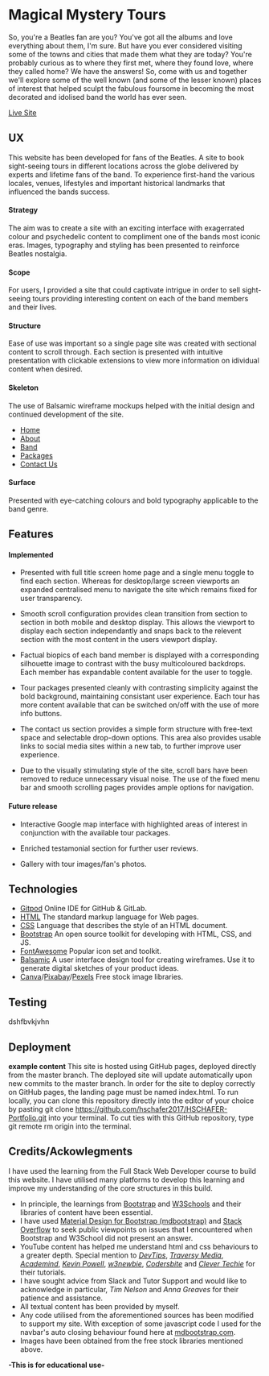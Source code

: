 # Magical Mystery Tours

So, you're a Beatles fan are you? You've got all the albums and love everything about them, I'm sure. But have you ever considered visiting some of the towns and cities that made them what they are today? You're probably curious as to where they first met, where they found love, where they called home? We have the answers! So, come with us and together we'll explore some of the well known (and some of the lesser known) places of interest that helped sculpt the fabulous foursome in becoming the most decorated and idolised band the world has ever seen.

[Live Site]()

## UX 

This website has been developed for fans of the Beatles. A site to book sight-seeing tours in different locations across the globe delivered by experts and lifetime fans of the band. To experience first-hand the various locales, venues, lifestyles and important historical landmarks that influenced the bands success. 

#### Strategy

The aim was to create a site with an exciting interface with exagerrated colour and psychedelic content to compliment one of the bands most iconic eras. Images, typography and styling has been presented to reinforce Beatles nostalgia. 

#### Scope

For users, I provided a site that could captivate intrigue in order to sell sight-seeing tours providing interesting content on each of the band members and their lives. 

#### Structure

Ease of use was important so a single page site was created with sectional content to scroll through. Each section is presented with intuitive presentation with clickable extensions to view more information on idividual content when desired. 

#### Skeleton

The use of Balsamic wireframe mockups helped with the initial design and continued development of the site. 

* [Home]()
* [About]()
* [Band]()
* [Packages]()
* [Contact Us]()

#### Surface

Presented with eye-catching colours and bold typography applicable to the band genre. 

## Features 

#### Implemented
* Presented with full title screen home page and a single menu toggle to find each section. Whereas for desktop/large screen viewports an expanded centralised menu to navigate the site which remains fixed for user transparency. 

* Smooth scroll configuration provides clean transition from section to section in both mobile and desktop display. This allows the viewport to display each section independantly and snaps back to the relevent section with the most content in the users viewport display. 

* Factual biopics of each band member is displayed with a corresponding silhouette image to contrast with the busy multicoloured backdrops. Each member has expandable content available for the user to toggle. 

* Tour packages presented cleanly with contrasting simplicity against the bold background, maintaining consistant user experience. Each tour has more content available that can be switched on/off with the use of more info buttons.

* The contact us section provides a simple form structure with free-text space and selectable drop-down options. This area also provides usable links to social media sites within a new tab, to further improve user experience. 

* Due to the visually stimulating style of the site, scroll bars have been removed to reduce unnecessary visual noise. The use of the fixed menu bar and smooth scrolling pages provides ample options for navigation. 

#### Future release
* Interactive Google map interface with highlighted areas of interest in conjunction with the available tour packages. 

* Enriched testamonial section for further user reviews.

* Gallery with tour images/fan's photos.

## Technologies
* [Gitpod](https://www.gitpod.io/) Online IDE for GitHub & GitLab.
* [HTML](https://www.w3schoolshttps://www.gitpod.io/.com/html/) The standard markup language for Web pages.
* [CSS](https://www.w3schools.com/css/) Language that describes the style of an HTML document.
* [Bootstrap](https://getbootstrap.com/) An open source toolkit for developing with HTML, CSS, and JS.
* [FontAwesome](https://fontawesome.com/) Popular icon set and toolkit.
* [Balsamic](https://balsamiq.com/) A user interface design tool for creating wireframes. Use it to generate digital sketches of your product ideas.
* [Canva](https://www.canva.com/)/[Pixabay](https://pixabay.com/)/[Pexels](https://pixabay.com/) Free stock image libraries.


## Testing


dshfbvkjvhn



## Deployment

__example content__
This site is hosted using GitHub pages, deployed directly from the master branch. The deployed site will update automatically upon new commits to the master branch. In order for the site to deploy correctly on GitHub pages, the landing page must be named index.html.
To run locally, you can clone this repository directly into the editor of your choice by pasting git clone https://github.com/hschafer2017/HSCHAFER-Portfolio.git into your terminal. To cut ties with this GitHub repository, type git remote rm origin into the terminal.




## Credits/Ackowlegments

I have used the learning from the Full Stack Web Developer course to build this website. I have utilised many platforms to develop this learning and improve my understanding of the core structures in this build.

* In principle, the learnings from [Bootstrap](https://getbootstrap.com/) and [W3Schools](https://www.w3schools.com/) and their libraries of content have been essential. 
* I have used [Material Design for Bootstrap (mdbootstrap)](https://mdbootstrap.com/) and [Stack Overflow](https://stackoverflow.com/) to seek public viewpoints on issues that I encountered when Bootstrap and W3School did not present an answer. 
* YouTube content has helped me understand html and css behaviours to a greater depth. Special mention to [_DevTips_](https://www.youtube.com/user/DevTipsForDesigners/videos), [_Traversy Media_](https://www.youtube.com/user/TechGuyWeb/videos), [_Academind_](https://www.youtube.com/channel/UCSJbGtTlrDami-tDGPUV9-w/videos), [_Kevin Powell_](https://www.youtube.com/user/KepowOb/videos), [_w3newbie_](https://www.youtube.com/user/TheMACinTUTS/videos), [_Codersbite_](https://www.youtube.com/channel/UC8c4OFeOvNGmUlHLfQb9TVg) and [_Clever Techie_](https://www.youtube.com/channel/UC1WxZFhq56xs1oxXH-XveSQ) for their tutorials.
* I have sought advice from Slack and Tutor Support and would like to acknowledge in particular, _Tim Nelson_ and _Anna Greaves_ for their patience and assistance. 
* All textual content has been provided by myself.
* Any code utilised from the aforementioned sources has been modified to support my site. With exception of some javascript code I used for the navbar's auto closing behaviour found here at [mdbootstrap.com](https://mdbootstrap.com/support/general/auto-close-navbar-when-click-on-link-responsive-mode/).
* Images have been obtained from the free stock libraries mentioned above.


**-This is for educational use-**

